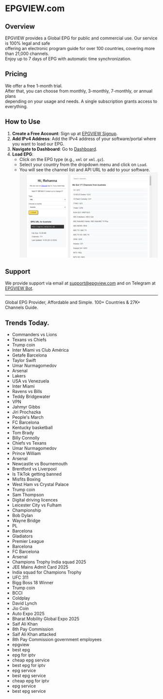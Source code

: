 # EPGVIEW.com



## Overview
EPGVIEW provides a Global EPG for public and commercial use. Our service is 100% legal and safe\
offering an electronic program guide for over 100 countries, covering more than 21,000 channels.\
Enjoy up to 7 days of EPG with automatic time synchronization.

## Pricing
We offer a free 1-month trial. \
After that, you can choose from monthly, 3-monthly, 7-monthly, or annual plans \
depending on your usage and needs. A single subscription grants access to everything.

## How to Use
1. **Create a Free Account**: Sign up at [EPGVIEW Signup](https://epgview.com/signup.php).
2. **Add IPv4 Address**: Add the IPv4 address of your software/portal where you want to load our EPG.
3. **Navigate to Dashboard**: Go to [Dashboard](https://epgview.com/dashboard.php).
4. **Load EPG**:
   - Click on the EPG type (e.g., `xml` or `xml.gz`).
   - Select your country from the dropdown menu and click on `Load`.
   - You will see the channel list and API URL to add to your software.
![EPGVIEW](img/dashboard.png)
## Support
We provide support via email at [support@epgview.com](mailto:support@epgview.com) and on Telegram at [EPGVIEW Bot](https://t.me/epgview_bot).

---

Global EPG Provider, Affordable and Simple. 100+ Countries & 27K+ Channels Guide.

## Trends Today.

- Commanders vs Lions
- Texans vs Chiefs
- Trump coin
- Inter Miami vs Club América
- Getafe  Barcelona
- Taylor Swift
- Umar Nurmagomedov
- Arsenal
- Lakers
- USA vs Venezuela
- Inter Miami
- Ravens vs Bills
- Teddy Bridgewater
- VPN
- Jahmyr Gibbs
- Jiri Prochazka
- People's March
- FC Barcelona
- Kentucky basketball
- Tom Brady
- Billy Connolly
- Chiefs vs Texans
- Umar Nurmagomedov
- Prince William
- Arsenal
- Newcastle vs Bournemouth
- Brentford vs Liverpool
- Is TikTok getting banned
- Misfits Boxing
- West Ham vs Crystal Palace
- Trump coin
- Sam Thompson
- Digital driving licences
- Leicester City vs Fulham
- Championship
- Bob Dylan
- Wayne Bridge
- PL
- Barcelona
- Gladiators
- Premier League
- Barcelona
- FC Barcelona
- Arsenal
- Champions Trophy India squad 2025
- JEE Mains Admit Card 2025
- India squad for Champions Trophy
- UFC 311
- Bigg Boss 18 Winner
- Trump coin
- BCCI
- Coldplay
- David Lynch
- Jio Coin
- Auto Expo 2025
- Bharat Mobility Global Expo 2025
- Saif Ali Khan
- 8th Pay Commission
- Saif Ali Khan attacked
- 8th Pay Commission government employees
- epgview
- best epg
- epg for iptv
- cheap epg service
- best epg for iptv
- epg service
- best epg service
- cheap epg for iptv
- epg service
- best epg service
